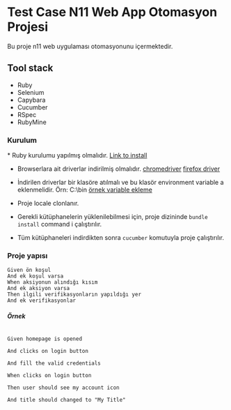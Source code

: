 <h1>Test Case N11 Web App Otomasyon Projesi</h1>
Bu proje n11 web uygulaması otomasyonunu içermektedir. 
<h2>Tool stack</h2>

* Ruby
* Selenium
* Capybara
* Cucumber
* RSpec
* RubyMine

<h3>Kurulum</h3>
* Ruby kurulumu yapılmış olmalıdır. <a href="https://www.ruby-lang.org/en/downloads/">Link to install</a>

* Browserlara ait driverlar indirilmiş olmalıdır. <a href="https://chromedriver.chromium.org/downloads">chromedriver</a> <a href="https://github.com/mozilla/geckodriver/releases">firefox driver</a>

* İndirilen driverlar bir klasöre atılmalı ve bu klasör environment variable a eklenmelidir. Örn: C:\bin <a href="https://www.architectryan.com/2018/03/17/add-to-the-path-on-windows-10/">örnek variable ekleme</a>

* Proje locale clonlanır.

* Gerekli kütüphanelerin yüklenilebilmesi için, proje dizininde ```bundle install``` command i çalıştırılır.

* Tüm kütüphaneleri indirdikten sonra ``cucumber`` komutuyla proje çalıştırılır.

<h3>Proje yapısı</h3>



```
Given ön koşul
And ek koşul varsa
When aksiyonun alındığı kısım 
And ek aksiyon varsa
Then ilgili verifikasyonların yapıldığı yer
And ek verifikasyonlar 
```

<h5>Örnek</h5>

```

Given homepage is opened

And clicks on login button

And fill the valid credentials

When clicks on login button

Then user should see my account icon

And title should changed to "My Title"

```



